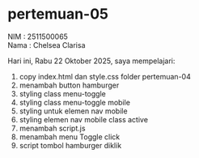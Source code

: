 # pertemuan-05

NIM : 2511500065<br>
Nama : Chelsea Clarisa<br>

Hari ini, Rabu 22 Oktober 2025, saya mempelajari:
<ol>
 <li>copy index.html dan style.css folder pertemuan-04</li>
 <li>menambah button hamburger</li>
 <li>styling class menu-toggle</li>
 <li>styling class menu-toggle mobile</li>
 <li>styling untuk elemen nav mobile</li>
 <li>styling elemen nav mobile class active</li>
 <li>menambah script.js</li>
 <li>menambah menu Toggle click</li>
 <li>script tombol hamburger diklik</li>
</ol>
